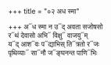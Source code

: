 +++
title = "०२ अध स्मा"

+++
अ᳓ध स्मा न उ᳓द् अवता सजोषसो  
र᳓थं देवासो अभि᳓ विक्षु᳓ वाजयु᳓म्  
य᳓द् आश᳓वः प᳓द्याभिस् ति᳓त्रतो र᳓जः  
पृथिव्याः᳓ सा᳓नौ ज᳓ङ्घनन्त पाणि᳓भिः